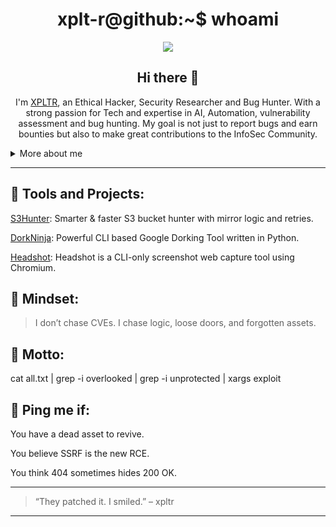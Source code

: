 <h1 align="center">xplt-r@github:~$ whoami</h1>
<p align="center">
  <img src="https://readme-typing-svg.herokuapp.com?color=7F00FF&size=22&center=true&vCenter=true&width=650&lines=Bug+Bounty+Hunter;Recon+Automation+Architect;WSL+Poweruser+%7C+Linux+Customizer;Threat+Surface+Manager+%7C+Customised+Tools+Developer;Prompt+Engineer+%7C+Automation+Expert" />
</p>

<h2 align="center">
  Hi there 👋
</h2>
<p align="center">
I'm <a href="https://instagram.com/the.xploiter">XPLTR</a>, an Ethical Hacker, Security Researcher and Bug Hunter. With a strong passion for Tech and expertise in AI, Automation, vulnerability assessment and bug hunting. My goal is not just to report bugs and earn bounties but also to make great contributions to the InfoSec Community.

<details>
  <summary>More about me</summary>

- **Name**: Aman Gawas
- **From**: India
- **Bug Hunter** | **Security Researcher** | **AI And Automation Expert**
- I have experience and knowledge in **Programming**, **Social engineering**, **AI** and **Prompt Engineering**
- Improving knowledge in **Bug Bounty Hunting**, **Implementing Automation in Bug Bounties**
- Lifelong learner — always exploring **everything**

</details>

---

## 🚀 Tools and Projects:

[S3Hunter](https://github.com/xplt-r/s3hunter): Smarter & faster S3 bucket hunter with mirror logic and retries.

[DorkNinja](https://github.com/xplt-r/DorkNinja): Powerful CLI based Google Dorking Tool written in Python.

[Headshot](https://github.com/xplt-r/NucleiAutomator): Headshot is a CLI-only screenshot web capture tool using Chromium.

## 🧠 Mindset:

> I don’t chase CVEs.
I chase logic, loose doors, and forgotten assets.


## 🎯 Motto:

cat all.txt | grep -i overlooked | grep -i unprotected | xargs exploit

## 📡 Ping me if:

You have a dead asset to revive.

You believe SSRF is the new RCE.

You think 404 sometimes hides 200 OK.


---

> “They patched it. I smiled.” – xpltr

---
